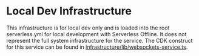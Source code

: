# Local Dev Infrastructure

This infrastructure is for local dev only and is loaded into the root serverless.yml for local development with Serverless Offline. It does not represent the full system infrastructure for the service. The CDK construct for this service can be found in [infrastructure/lib/websockets-service.ts](../../../infrastructure/lib/websockets-service.ts).
